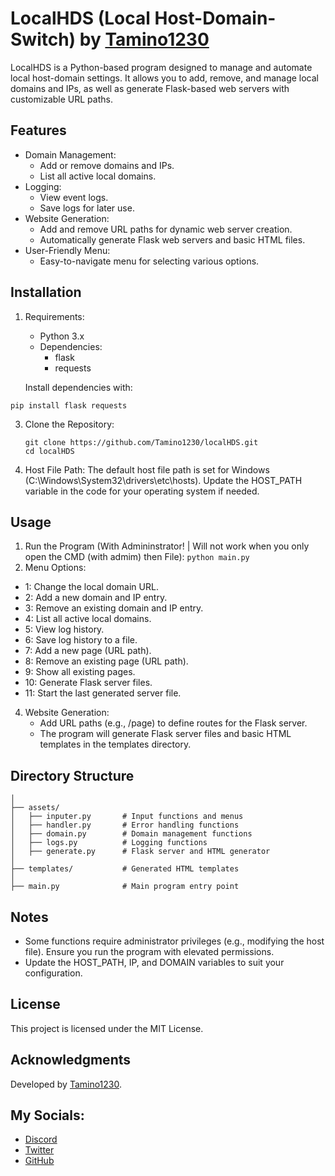 # LocalHDS (Local Host-Domain-Switch) by [Tamino1230](https://discord.com/users/702893526303637604)

LocalHDS is a Python-based program designed to manage and automate local host-domain settings. It allows you to add, remove, and manage local domains and IPs, as well as generate Flask-based web servers with customizable URL paths.

## Features

- Domain Management:
  - Add or remove domains and IPs.
  - List all active local domains.
- Logging:
  - View event logs.
  - Save logs for later use.
- Website Generation:
  - Add and remove URL paths for dynamic web server creation.
  - Automatically generate Flask web servers and basic HTML files.
- User-Friendly Menu:
  - Easy-to-navigate menu for selecting various options.

## Installation

1. Requirements:
   - Python 3.x
   - Dependencies:
     - flask
     - requests

   Install dependencies with:
  ```
  pip install flask requests
  ```

3. Clone the Repository:
   ```
   git clone https://github.com/Tamino1230/localHDS.git
   cd localHDS
   ```

4. Host File Path:
   The default host file path is set for Windows (C:\Windows\System32\drivers\etc\hosts). Update the HOST_PATH variable in the code for your operating system if needed.

## Usage

1. Run the Program (With Admininstrator! | Will not work when you only open the CMD (with admim) then File):
   ```python main.py```
03. Menu Options:
   - 1: Change the local domain URL.
   - 2: Add a new domain and IP entry.
   - 3: Remove an existing domain and IP entry.
   - 4: List all active local domains.
   - 5: View log history.
   - 6: Save log history to a file.
   - 7: Add a new page (URL path).
   - 8: Remove an existing page (URL path).
   - 9: Show all existing pages.
   - 10: Generate Flask server files.
   - 11: Start the last generated server file.

4. Website Generation:
   - Add URL paths (e.g., /page) to define routes for the Flask server.
   - The program will generate Flask server files and basic HTML templates in the templates directory.

## Directory Structure

```localHDS/
│
├── assets/
│   ├── inputer.py       # Input functions and menus
│   ├── handler.py       # Error handling functions
│   ├── domain.py        # Domain management functions
│   ├── logs.py          # Logging functions
│   ├── generate.py      # Flask server and HTML generator
│
├── templates/           # Generated HTML templates
│
├── main.py              # Main program entry point
```

## Notes

- Some functions require administrator privileges (e.g., modifying the host file). Ensure you run the program with elevated permissions.
- Update the HOST_PATH, IP, and DOMAIN variables to suit your configuration.

## License

This project is licensed under the MIT License.

## Acknowledgments

Developed by [Tamino1230](https://discord.com/users/702893526303637604).

## My Socials:
- [Discord](https://discord.com/users/702893526303637604)
- [Twitter](https://twitter.com/NukeTamino)
- [GitHub](https://github.com/tamino1230)
